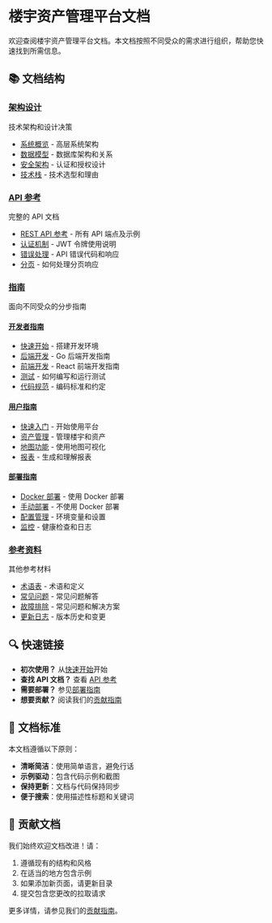 # 楼宇资产管理平台文档

欢迎查阅楼宇资产管理平台文档。本文档按照不同受众的需求进行组织，帮助您快速找到所需信息。

## 📚 文档结构

### [架构设计](./architecture/)
技术架构和设计决策
- [系统概览](./architecture/overview.md) - 高层系统架构
- [数据模型](./architecture/data-model.md) - 数据库架构和关系
- [安全架构](./architecture/security.md) - 认证和授权设计
- [技术栈](./architecture/tech-stack.md) - 技术选型和理由

### [API 参考](./api/)
完整的 API 文档
- [REST API 参考](./api/reference.md) - 所有 API 端点及示例
- [认证机制](./api/authentication.md) - JWT 令牌使用说明
- [错误处理](./api/errors.md) - API 错误代码和响应
- [分页](./api/pagination.md) - 如何处理分页响应

### [指南](./guides/)
面向不同受众的分步指南

#### [开发者指南](./guides/developer/)
- [快速开始](./guides/developer/getting-started.md) - 搭建开发环境
- [后端开发](./guides/developer/backend.md) - Go 后端开发指南
- [前端开发](./guides/developer/frontend.md) - React 前端开发指南
- [测试](./guides/developer/testing.md) - 如何编写和运行测试
- [代码规范](./guides/developer/code-style.md) - 编码标准和约定

#### [用户指南](./guides/user/)
- [快速入门](./guides/user/quick-start.md) - 开始使用平台
- [资产管理](./guides/user/asset-management.md) - 管理楼宇和资产
- [地图功能](./guides/user/map-features.md) - 使用地图可视化
- [报表](./guides/user/reports.md) - 生成和理解报表

#### [部署指南](./guides/deployment/)
- [Docker 部署](./guides/deployment/docker.md) - 使用 Docker 部署
- [手动部署](./guides/deployment/manual.md) - 不使用 Docker 部署
- [配置管理](./guides/deployment/configuration.md) - 环境变量和设置
- [监控](./guides/deployment/monitoring.md) - 健康检查和日志

### [参考资料](./references/)
其他参考材料
- [术语表](./references/glossary.md) - 术语和定义
- [常见问题](./references/faq.md) - 常见问题解答
- [故障排除](./references/troubleshooting.md) - 常见问题和解决方案
- [更新日志](./references/changelog.md) - 版本历史和变更

## 🔍 快速链接

- **初次使用？** 从[快速开始](./guides/developer/getting-started.md)开始
- **查找 API 文档？** 查看 [API 参考](./api/reference.md)
- **需要部署？** 参见[部署指南](./guides/deployment/)
- **想要贡献？** 阅读我们的[贡献指南](../CONTRIBUTING.md)

## 📖 文档标准

本文档遵循以下原则：
- **清晰简洁**：使用简单语言，避免行话
- **示例驱动**：包含代码示例和截图
- **保持更新**：文档与代码保持同步
- **便于搜索**：使用描述性标题和关键词

## 🤝 贡献文档

我们始终欢迎文档改进！请：
1. 遵循现有的结构和风格
2. 在适当的地方包含示例
3. 如果添加新页面，请更新目录
4. 提交包含您更改的拉取请求

更多详情，请参见我们的[贡献指南](../CONTRIBUTING.md)。